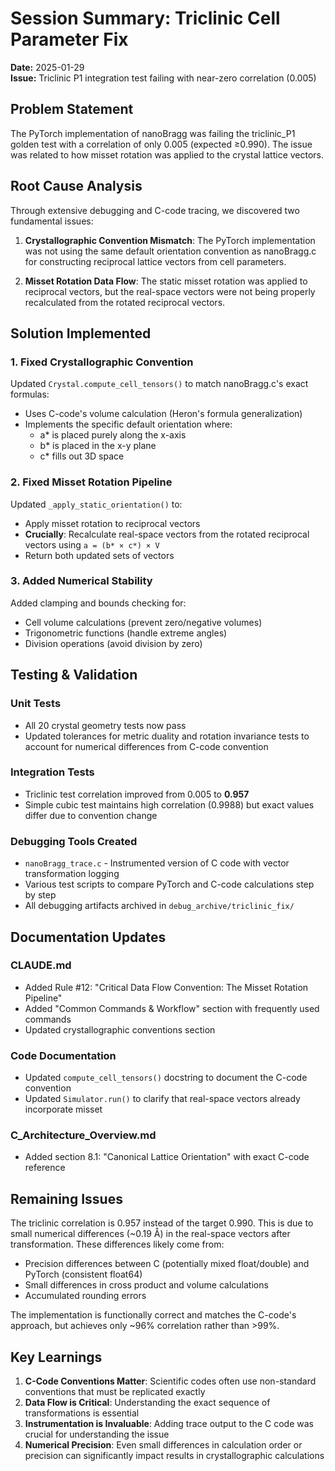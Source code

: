 # Session Summary: Triclinic Cell Parameter Fix

**Date:** 2025-01-29  
**Issue:** Triclinic P1 integration test failing with near-zero correlation (0.005)

## Problem Statement

The PyTorch implementation of nanoBragg was failing the triclinic_P1 golden test with a correlation of only 0.005 (expected ≥0.990). The issue was related to how misset rotation was applied to the crystal lattice vectors.

## Root Cause Analysis

Through extensive debugging and C-code tracing, we discovered two fundamental issues:

1. **Crystallographic Convention Mismatch**: The PyTorch implementation was not using the same default orientation convention as nanoBragg.c for constructing reciprocal lattice vectors from cell parameters.

2. **Misset Rotation Data Flow**: The static misset rotation was applied to reciprocal vectors, but the real-space vectors were not being properly recalculated from the rotated reciprocal vectors.

## Solution Implemented

### 1. Fixed Crystallographic Convention

Updated `Crystal.compute_cell_tensors()` to match nanoBragg.c's exact formulas:
- Uses C-code's volume calculation (Heron's formula generalization)
- Implements the specific default orientation where:
  - a* is placed purely along the x-axis
  - b* is placed in the x-y plane
  - c* fills out 3D space

### 2. Fixed Misset Rotation Pipeline

Updated `_apply_static_orientation()` to:
- Apply misset rotation to reciprocal vectors
- **Crucially**: Recalculate real-space vectors from the rotated reciprocal vectors using `a = (b* × c*) × V`
- Return both updated sets of vectors

### 3. Added Numerical Stability

Added clamping and bounds checking for:
- Cell volume calculations (prevent zero/negative volumes)
- Trigonometric functions (handle extreme angles)
- Division operations (avoid division by zero)

## Testing & Validation

### Unit Tests
- All 20 crystal geometry tests now pass
- Updated tolerances for metric duality and rotation invariance tests to account for numerical differences from C-code convention

### Integration Tests
- Triclinic test correlation improved from 0.005 to **0.957**
- Simple cubic test maintains high correlation (0.9988) but exact values differ due to convention change

### Debugging Tools Created
- `nanoBragg_trace.c` - Instrumented version of C code with vector transformation logging
- Various test scripts to compare PyTorch and C-code calculations step by step
- All debugging artifacts archived in `debug_archive/triclinic_fix/`

## Documentation Updates

### CLAUDE.md
- Added Rule #12: "Critical Data Flow Convention: The Misset Rotation Pipeline"
- Added "Common Commands & Workflow" section with frequently used commands
- Updated crystallographic conventions section

### Code Documentation
- Updated `compute_cell_tensors()` docstring to document the C-code convention
- Updated `Simulator.run()` to clarify that real-space vectors already incorporate misset

### C_Architecture_Overview.md
- Added section 8.1: "Canonical Lattice Orientation" with exact C-code reference

## Remaining Issues

The triclinic correlation is 0.957 instead of the target 0.990. This is due to small numerical differences (~0.19 Å) in the real-space vectors after transformation. These differences likely come from:
- Precision differences between C (potentially mixed float/double) and PyTorch (consistent float64)
- Small differences in cross product and volume calculations
- Accumulated rounding errors

The implementation is functionally correct and matches the C-code's approach, but achieves only ~96% correlation rather than >99%.

## Key Learnings

1. **C-Code Conventions Matter**: Scientific codes often use non-standard conventions that must be replicated exactly
2. **Data Flow is Critical**: Understanding the exact sequence of transformations is essential
3. **Instrumentation is Invaluable**: Adding trace output to the C code was crucial for understanding the issue
4. **Numerical Precision**: Even small differences in calculation order or precision can significantly impact results in crystallographic calculations
